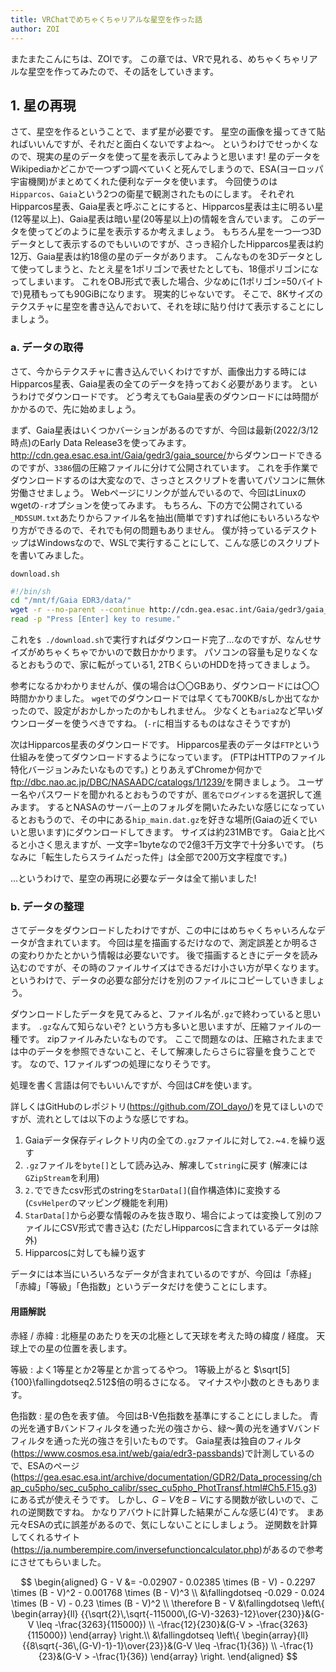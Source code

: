 ```yaml
---
title: VRChatでめちゃくちゃリアルな星空を作った話
author: ZOI
---
```


またまたこんにちは、ZOIです。
この章では、VRで見れる、めちゃくちゃリアルな星空を作ってみたので、その話をしていきます。

## 1. 星の再現

さて、星空を作るということで、まず星が必要です。
星空の画像を撮ってきて貼ればいいんですが、それだと面白くないですよね〜。
というわけでせっかくなので、現実の星のデータを使って星を表示してみようと思います!
星のデータをWikipediaかどこかで一つずつ調べていくと死んでしまうので、ESA(ヨーロッパ宇宙機関)がまとめてくれた便利なデータを使います。
今回使うのは`Hipparcos`、`Gaia`という2つの衛星で観測されたものにします。
それぞれHipparcos星表、Gaia星表と呼ぶことにすると、Hipparcos星表は主に明るい星(12等星以上)、Gaia星表は暗い星(20等星以上)の情報を含んでいます。
このデータを使ってどのように星を表示するか考えましょう。
もちろん星を一つ一つ3Dデータとして表示するのでもいいのですが、さっき紹介したHipparcos星表は約12万、Gaia星表は約18億の星のデータがあります。
こんなものを3Dデータとして使ってしまうと、たとえ星を1ポリゴンで表せたとしても、18億ポリゴンになってしまいます。
これをOBJ形式で表した場合、少なめに(1ポリゴン=50バイトで)見積もっても90GiBになります。
現実的じゃないです。
そこで、8Kサイズのテクスチャに星空を書き込んでおいて、それを球に貼り付けて表示することにしましょう。

### a. データの取得

さて、今からテクスチャに書き込んでいくわけですが、画像出力する時にはHipparcos星表、Gaia星表の全てのデータを持っておく必要があります。
というわけでダウンロードです。
どう考えてもGaia星表のダウンロードには時間がかかるので、先に始めましょう。

まず、Gaia星表はいくつかバーションがあるのですが、今回は最新(2022/3/12時点)のEarly Data Release3を使ってみます。
<http://cdn.gea.esac.esa.int/Gaia/gedr3/gaia_source/>からダウンロードできるのですが、`3386`個の圧縮ファイルに分けて公開されています。
これを手作業でダウンロードするのは大変なので、さっさとスクリプトを書いてパソコンに無休労働させましょう。
Webページにリンクが並んでいるので、今回はLinuxのwgetの`-r`オプションを使ってみます。
もちろん、下の方で公開されている`_MD5SUM.txt`あたりからファイル名を抽出(簡単です)すれば他にもいろいろなやり方ができるので、それでも何の問題もありません。
僕が持っているデスクトップはWindowsなので、WSLで実行することにして、こんな感じのスクリプトを書いてみました。

`download.sh`

```bash
#!/bin/sh
cd "/mnt/f/Gaia EDR3/data/"
wget -r --no-parent --continue http://cdn.gea.esac.int/Gaia/gedr3/gaia_source/
read -p "Press [Enter] key to resume."
```

これを`$ ./download.sh`で実行すればダウンロード完了...なのですが、なんせサイズがめちゃくちゃでかいので数日かかります。
パソコンの容量も足りなくなるとおもうので、家に転がっている1, 2TBくらいのHDDを持ってきましょう。

参考になるかわかりませんが、僕の場合は〇〇GBあり、ダウンロードには〇〇時間かかりました。
`wget`でのダウンロードでは早くても700KB/sしか出てなかったので、設定がおかしかったのかもしれません。
少なくとも`aria2`など早いダウンローダーを使うべきですね。
(`-r`に相当するものはなさそうですが)

次はHipparcos星表のダウンロードです。
Hipparcos星表のデータは`FTP`という仕組みを使ってダウンロードするようになっています。
(FTPはHTTPのファイル特化バージョンみたいなものです。)
とりあえずChromeか何かで<ftp://dbc.nao.ac.jp/DBC/NASAADC/catalogs/1/1239/>を開きましょう。
ユーザー名やパスワードを聞かれるとおもうのですが、`匿名でログインする`を選択して進みます。
するとNASAのサーバー上のフォルダを開いたみたいな感じになっているとおもうので、その中にある`hip_main.dat.gz`を好きな場所(Gaiaの近くでいいと思います)にダウンロードしてきます。
サイズは約231MBです。
Gaiaと比べると小さく思えますが、一文字=1byteなので2億3千万文字で十分多いです。
(ちなみに「転生したらスライムだった件」は全部で200万文字程度です。)

...というわけで、星空の再現に必要なデータは全て揃いました!

### b. データの整理

さてデータをダウンロードしたわけですが、この中にはめちゃくちゃいろんなデータが含まれています。
今回は星を描画するだけなので、測定誤差とか明るさの変わりかたとかいう情報は必要ないです。
後で描画するときにデータを読み込むのですが、その時のファイルサイズはできるだけ小さい方が早くなります。
というわけで、データの必要な部分だけを別のファイルにコピーしていきましょう。

ダウンロードしたデータを見てみると、ファイル名が`.gz`で終わっていると思います。
`.gz`なんて知らないぞ? という方も多いと思いますが、圧縮ファイルの一種です。
zipファイルみたいなものです。
ここで問題なのは、圧縮されたままでは中のデータを参照できないこと、そして解凍したらさらに容量を食うことです。
なので、1ファイルずつの処理になりそうです。

処理を書く言語は何でもいいんですが、今回はC#を使います。

詳しくはGitHubのレポジトリ(<https://github.com/ZOI_dayo/>)を見てほしいのですが、流れとしては以下のような感じですね。

1. Gaiaデータ保存ディレクトリ内の全ての`.gz`ファイルに対して`2.`~`4.`を繰り返す
2. `.gz`ファイルを`byte[]`として読み込み、解凍して`string`に戻す
(解凍には`GZipStream`を利用)
3. `2.`でできたcsv形式のstringを`StarData[]`(自作構造体)に変換する
(`CsvHelper`のマッピング機能を利用)
4. `StarData[]`から必要な情報のみを抜き取り、場合によっては変換して別のファイルにCSV形式で書き込む
(ただしHipparcosに含まれているデータは除外)
5. Hipparcosに対しても繰り返す

データには本当にいろいろなデータが含まれているのですが、今回は「赤経」「赤緯」「等級」「色指数」というデータだけを使うことにします。

#### 用語解説

赤経 / 赤緯
: 北極星のあたりを天の北極として天球を考えた時の緯度 / 経度。
  天球上での星の位置を表します。

等級
: よく1等星とか2等星とか言ってるやつ。
  1等級上がると $\sqrt[5]{100}\fallingdotseq2.512$倍の明るさになる。
  マイナスや小数のときもあります。

色指数
: 星の色を表す値。
  今回はB-V色指数を基準にすることにしました。
  青の光を通すBバンドフィルタを通った光の強さから、緑〜黄の光を通すVバンドフィルタを通った光の強さを引いたものです。
  Gaia星表は独自のフィルタ(<https://www.cosmos.esa.int/web/gaia/edr3-passbands>)で計測しているので、ESAのページ(<https://gea.esac.esa.int/archive/documentation/GDR2/Data_processing/chap_cu5pho/sec_cu5pho_calibr/ssec_cu5pho_PhotTransf.html#Ch5.F15.g3>)にある式が使えそうです。
  しかし、$G - V$を$B - V$にする関数が欲しいので、これの逆関数ですね。
  かなりアバウトに計算した結果がこんな感じ(4)です。
  まあ元々ESAの式に誤差があるので、気にしないことにしましょう。
  逆関数を計算してくれるサイト(<https://ja.numberempire.com/inversefunctioncalculator.php>)があるので参考にさせてもらいました。

  $$
  \begin{aligned}
  G - V &= -0.02907 - 0.02385 \times (B - V) - 0.2297 \times (B - V)^2 - 0.001768 \times (B - V)^3 \\
  &\fallingdotseq -0.029 - 0.024 \times (B - V) - 0.23 \times (B - V)^2 \\
  \therefore B - V &\fallingdotseq \left\{
    \begin{array}{ll}
      {{\sqrt{2}\,\sqrt{-115000\,(G-V)-3263}-12}\over{230}}&(G-V \leq -\frac{3263}{115000}) \\
      -\frac{12}{230}&(G-V > -\frac{3263}{115000})
    \end{array}
  \right.\\
  &\fallingdotseq \left\{
    \begin{array}{ll}
      {{8\sqrt{-36\,(G-V)-1}-1}\over{23}}&(G-V \leq -\frac{1}{36}) \\
      -\frac{1}{23}&(G-V > -\frac{1}{36})
    \end{array}
  \right.
  \end{aligned}
  $$
